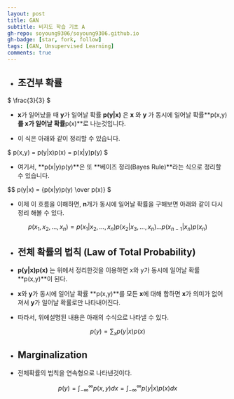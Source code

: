 ```yaml
---
layout: post
title: GAN
subtitle: 비지도 학습 기초 A 
gh-repo: soyoung9306/soyoung9306.github.io
gh-badge: [star, fork, follow]
tags: [GAN, Unsupervised Learning]
comments: true
---
```


- ## 조건부 확률 

$ \frac{3}{3} $

- **x**가 일어났을 때 **y**가 일어날 확률 **p(y|x)** 은 **x** 와 **y** 가 동시에 일어날 확률**p(x,y)**를 **x**가 일어날 확률**p(x)**로 나눈것입니다. 


- 이 식은 아래와 같이 정리할 수 있습니다. 


$ p(x,y) = p(y|x)p(x) = p(x|y)p(y) $


- 여기서, **p(x|y)p(y)**은 또 **베이즈 정리(Bayes Rule)**라는 식으로 정리할 수 있습니다.


$$ p(y|x) = {p(x|y)p(y) \over p(x)} $


- 이제 이 흐름을 이해하면, **n**개가 동시에 일어날 확률을 구해보면 아래와 같이 다시 정리 해볼 수 있다. 


$$ p(x_1,x_2,…,x_n) = p(x_1|x_2,…,x_n)p(x_2|x_3,…,x_n)…p(x_{n-1}|x_n)p(x_n)$$ 

- ## 전체 확률의 법칙 (Law of Total Probability)


- **p(y|x)p(x)** 는 위에서 정리한것을 이용하면 x와 y가 동시에 일어날 확률**p(x,y)**이 된다. 


- **x**와 **y**가 동시에 일어날 확률 **p(x,y)**를 모든 **x**에 대해 합하면 **x**가 의미가 없어져서 **y**가 일어날 확률로만 나타내어진다. 

- 따라서, 위에설명된 내용은 아래의 수식으로 나타낼 수 있다. 


$$ p(y) = \sum _{x} p(y|x)p(x) $$

- ## Marginalization


- 전체확률의 법칙을 연속형으로 나타낸것이다. 


$$ p(y) = \int_{-∞}^{∞} p(x,y) dx = \int_{-∞}^{∞} p(y|x)p(x) dx $$


```python

```

